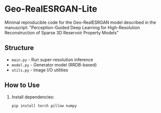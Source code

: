 # Geo-RealESRGAN-Lite

Minimal reproducible code for the Geo-RealESRGAN model described in the manuscript:
"Perception-Guided Deep Learning for High-Resolution Reconstruction of Sparse 3D Reservoir Property Models"

##  Structure

- `main.py` - Run super-resolution inference
- `model.py` - Generator model (RRDB-based)
- `utils.py` - Image I/O utilities

##  How to Use

1. Install dependencies:
   ```bash
   pip install torch pillow numpy

